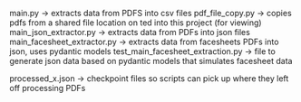 main.py -> extracts data from PDFS into csv files
pdf_file_copy.py -> copies pdfs from a shared file location on ted into this project (for viewing)
main_json_extractor.py -> extracts data from PDFs into json files
main_facesheet_extractor.py -> extracts data from facesheets PDFs into json, uses pydantic models
test_main_facesheet_extraction.py -> file to generate json data based on pydantic models that simulates facesheet data

processed_x.json -> checkpoint files so scripts can pick up where they left off processing PDFs